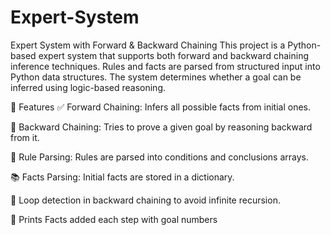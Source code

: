 # Expert-System
Expert System with Forward & Backward Chaining
This project is a Python-based expert system that supports both forward and backward chaining inference techniques. Rules and facts are parsed from structured input into Python data structures. The system determines whether a goal can be inferred using logic-based reasoning.

📌 Features
✅ Forward Chaining: Infers all possible facts from initial ones.

🔄 Backward Chaining: Tries to prove a given goal by reasoning backward from it.

📄 Rule Parsing: Rules are parsed into conditions and conclusions arrays.

📚 Facts Parsing: Initial facts are stored in a dictionary.

🔁 Loop detection in backward chaining to avoid infinite recursion.

🧠 Prints Facts added each step with goal numbers 
